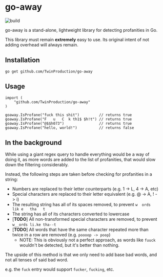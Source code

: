 # go-away

![build](https://github.com/TwinProduction/go-away/workflows/build/badge.svg)

go-away is a stand-alone, lightweight library for detecting profanities in Go.

This library must remain **extremely** easy to use. Its original intent of not adding overhead will always remain.


## Installation

```
go get github.com/TwinProduction/go-away
```


## Usage

```golang
import (
	"github.com/TwinProduction/go-away"
)

goaway.IsProfane("fuck this shit")         // returns true
goaway.IsProfane("F   u   C  k th1$ $h!t") // returns true
goaway.IsProfane("@$$h073")                // returns true
goaway.IsProfane("hello, world!")          // returns false
```


## In the background

While using a giant regex query to handle everything would be a way of doing it, as more words 
are added to the list of profanities, that would slow down the filtering considerably.

Instead, the following steps are taken before checking for profanities in a string:

- Numbers are replaced to their letter counterparts (e.g. 1 -> L, 4 -> A, etc)
- Special characters are replaced to their letter equivalent (e.g. @ -> A, ! -> i)
- The resulting string has all of its spaces removed, to prevent `w  ords  lik e   tha   t`
- The string has all of its characters converted to lowercase
- [**TODO**] All non-transformed special characters are removed, to prevent `w__ords li.ke tha--t`
- [**TODO**] All words that have the same character repeated more than twice in a row are removed (e.g. `poooop -> poop`)
    - NOTE: This is obviously not a perfect approach, as words like `fuuck` wouldn't be detected, but it's better than nothing.
    

The upside of this method is that we only need to add base bad words, and not all tenses of said bad word.

e.g. the `fuck` entry would support `fucker`, `fucking`, etc.
